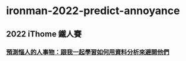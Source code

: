 # ironman-2022-predict-annoyance

## 2022 iThome 鐵人賽
### [預測惱人的人事物：跟我一起學習如何用資料分析來避開他們](https://ithelp.ithome.com.tw/users/20141357/ironman/5914)
